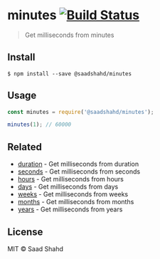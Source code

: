 # minutes [![Build Status](https://travis-ci.org/saadshahd/minutes.svg?branch=master)](https://travis-ci.org/saadshahd/minutes)

> Get milliseconds from minutes


## Install

```
$ npm install --save @saadshahd/minutes
```


## Usage

```js
const minutes = require('@saadshahd/minutes');

minutes(1); // 60000
```


## Related

- [duration](https://github.com/saadshahd/duration) - Get milliseconds from duration
- [seconds](https://github.com/saadshahd/seconds) - Get milliseconds from seconds
- [hours](https://github.com/saadshahd/hours) - Get milliseconds from hours
- [days](https://github.com/saadshahd/days) - Get milliseconds from days
- [weeks](https://github.com/saadshahd/weeks) - Get milliseconds from weeks
- [months](https://github.com/saadshahd/months) - Get milliseconds from months
- [years](https://github.com/saadshahd/years) - Get milliseconds from years


## License

MIT © Saad Shahd
